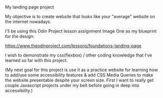 My landing page project 

My objective is to create website that looks like your "average" website on the internet nowadays.

I'll be using this Odin Project lesson assignment Image One as my blueprint for the design:

https://www.theodinproject.com/lessons/foundations-landing-page

I wish to demonstrate my css(flexbox) / other coding knowledge that I've learned so far with this project. 

(My next goal for this project is use it as a practice website for learning how to add/use some accessibility features & add CSS Media Queries to make the website presentable despite your  screen size. First I want to really get couple Javascript projects under my belt before going in deep into accessibility.)
